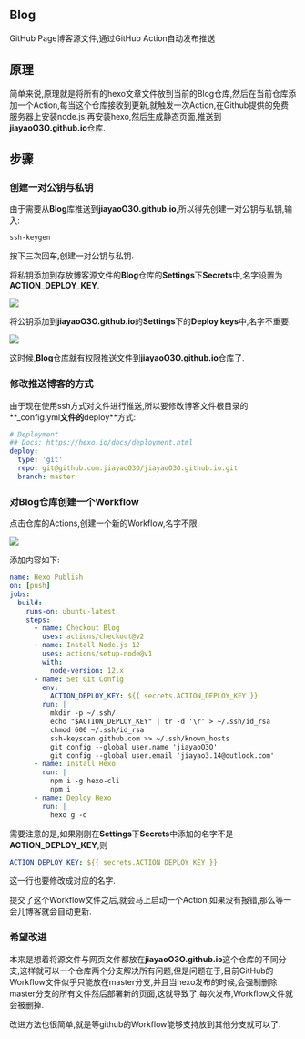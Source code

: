 ## Blog
GitHub Page博客源文件,通过GitHub Action自动发布推送

## 原理

简单来说,原理就是将所有的hexo文章文件放到当前的Blog仓库,然后在当前仓库添加一个Action,每当这个仓库接收到更新,就触发一次Action,在Github提供的免费服务器上安装node.js,再安装hexo,然后生成静态页面,推送到**jiayaoO3O.github.io**仓库.

## 步骤

### 创建一对公钥与私钥

由于需要从**Blog**库推送到**jiayaoO3O.github.io**,所以得先创建一对公钥与私钥,输入:

```shell
ssh-keygen
```

按下三次回车,创建一对公钥与私钥.

将私钥添加到存放博客源文件的**Blog**仓库的**Settings**下**Secrets**中,名字设置为**ACTION_DEPLOY_KEY**.

![](https://s3.us-west-2.amazonaws.com/secure.notion-static.com/665f9e47-9f25-4e29-b63c-630a2ee6c269/Untitled.png?X-Amz-Algorithm=AWS4-HMAC-SHA256&X-Amz-Credential=ASIAT73L2G45KPT4UMEP%2F20191221%2Fus-west-2%2Fs3%2Faws4_request&X-Amz-Date=20191221T070314Z&X-Amz-Expires=86400&X-Amz-Security-Token=IQoJb3JpZ2luX2VjEI%2F%2F%2F%2F%2F%2F%2F%2F%2F%2F%2FwEaCXVzLXdlc3QtMiJHMEUCIHItQ6UIVDDRo5IHiQL7cSwOdRfJ2ew9AbHk20RPmzlKAiEAgu9yfTa5%2BaBJC2f5eqo2LHDl5mJCOT1JN%2Fs4BfiAmzQq2wII6P%2F%2F%2F%2F%2F%2F%2F%2F%2F%2FARAAGgwyNzQ1NjcxNDkzNzAiDAYHUP6fr%2BwSa1WnbSqvApvsntOMMyBuwIHksXKtnPcnOqzPuO7jsMc4sjLAAnoBmapBVRu5D0HLWf%2F%2F%2B20Hu2gmEp2u7PuRR6GjvoHNUyw15bisIribl66deYP1cehYaPu%2BKe05Bh82g3pKX%2Fyx50olzlRsq377sRQU8KsaLq6UtHhWImqDkdsBlbWUIpIiat89%2FSMnJSQJKHDQfeQTgkskfjvfKga3u%2FwrKdkuE8s%2BbUSPw7Sr7chB3sVHnMVi743F5UOlK%2F53tIATqb6M2dlSD5y49Sg275SD%2FbzI0xBRcbDtNdAhGXwZZA5ZOueXmBRR1TZrgIwoI0LWPUlheMegN4JTXRLOrIjZ2Pd1mhxDECltxWz%2BBEaASOJcCqF5VV6APVFkd%2BVE4j6Op9iPMuR1RlO8Zgg0vObXiJ2bWDDegvfvBTrNAi7umDf7Pd%2FVyXzPC%2B2PMRDClGHsdGgpRRIj6j4N7FDpnY4wXKcoHFzs7k3cExaAYa8q9%2FqmAaUpA3ZsGvds0SFisR9I%2F1DtT8ibNE%2BLXiCvM0Bw4bLUmWCfxT50Sff4li%2F%2BLH3idkrqGOOh2TtXLCoIVa7yS5gxjAdL5WChn1pOewHTM84WMpMlLT7XMXXr0Ncub1KGPLhVb%2BVTj4QFmp%2BqOCSl4ISG%2Fck5UmAYDaOD03tLfCFl109CjuDl%2BSNQJzBeupFVvjECWc8G0TwgkvkdQsUqsp0jKAS4b9y3kEQjlxZvGksySXNazDriI5oQQOQYacmmQ1mIxGKvwjbc9GeU2DKteEPP0upjn1NIqOsLNdwal7HrxERqgnif4LqFyhGWF0rtScmpXDK7KL8SvldMpzjfj2QteOOmni1Bv%2Btd5Q9QwTn8SKGyYK1FjQ%3D%3D&X-Amz-Signature=3d8276a97f79ae745bcf0c14a2011b3e2b24f02e9f8234f309f8e70ca8171a8c&X-Amz-SignedHeaders=host&response-content-disposition=filename%20%3D%22Untitled.png%22)

将公钥添加到**jiayaoO3O.github.io**的**Settings**下的**Deploy keys**中,名字不重要.

![](https://s3.us-west-2.amazonaws.com/secure.notion-static.com/1222c246-09f0-480a-96c7-cc179a99f815/Untitled.png?X-Amz-Algorithm=AWS4-HMAC-SHA256&X-Amz-Credential=ASIAT73L2G45OGP2JMUM%2F20191221%2Fus-west-2%2Fs3%2Faws4_request&X-Amz-Date=20191221T070728Z&X-Amz-Expires=86400&X-Amz-Security-Token=IQoJb3JpZ2luX2VjEI%2F%2F%2F%2F%2F%2F%2F%2F%2F%2F%2FwEaCXVzLXdlc3QtMiJGMEQCIEE0A4mX4zEuP%2FIzZweWb185vDGzJYqU9NmKV%2FGG8M6%2FAiA5Hmf%2Bgmz0hsu6DAY9mDhdFj4mg7jkUwtOb8bg3cEijSraAgjn%2F%2F%2F%2F%2F%2F%2F%2F%2F%2F8BEAAaDDI3NDU2NzE0OTM3MCIM7CDxduwzx5PUnRgfKq4CpNCIph5En51trKq9lJRTFnrlEkeYDbTdfFA%2BSYPqQDVIon2NP3yceh%2Ff1609Khmo0x82PY3V3Y9Tjer7r5f5f5XmTaG6Db4mHDEtUZg2vp3LnHCSCyAm%2B%2BJUBDI82CNsX9e3Pp1FivYF0ug2L3W9P3uD7sz8nbB%2BUgJVkozu%2BJM%2Fst4BYChlGBWKRKpVYTM0eIIOLA5beMGMVg%2B0meouFrRnEdjoPgN%2BynQQhHDZts5WS8AUZ4810SGCGQ6ro9StsWAHUmmD6LeksjZzVRyd%2BNIzwcwK2APfELaKRuQgj9%2FRSON9aUCAqEOzXvc%2FjhKGczNulk7%2FrirXd3FlyGeXC1s4pQWF02G8vgDHmhv8sKyB33W7EhvXrN8Sm5t2V4iZdk%2BCypaMFAO0ojh0h2wwj%2FP27wU6zwLuthUDZld13noM1urk%2BRSCN%2Becg4DyYu72PD7iSStDOQeuSyYFqAC8VpZ2KLVOHE%2F8HdO7FaHhYSUACoVPtJYWQuqFPUsGdtosr%2FdXDqFs%2FPy%2BtE17KKiTP4OFdA1b7m15HlJattMWD2GakFWU0zduEd7eqwPHozugWOqBSLhropHuksADBSyP8kOEIxdtc10HeLiFQSBXnZPiluAE%2BXIcMJZFHGtpzP9h24coyl9xFkIzPYp%2BEdPvBkNxWPuhhVRDuVpIfxjyprrpbu0Gdr7GX3LxzrqwAVu2CsbIbosZiiZWqz36GgbTetonksONoDR8x7qVvINDwOiLH40A7oim21iwW9LMMKbr5H6TQEGg%2BW91LlSya6kHgt2cd5PGcot3gwiDfFqLgmr0ACyV3H1EKGRJPsBBy%2BqA28aYWBvFmQ%2FJli3869%2F86Ung6mZDpg%3D%3D&X-Amz-Signature=65807122f8430bf3ad1f458de550cc3fab74406e7b9a6542ca9359db59bacb8e&X-Amz-SignedHeaders=host&response-content-disposition=filename%20%3D%22Untitled.png%22)

这时候,**Blog**仓库就有权限推送文件到**jiayaoO3O.github.io**仓库了.

### 修改推送博客的方式

由于现在使用ssh方式对文件进行推送,所以要修改博客文件根目录的**_config.yml**文件的**deploy**方式:

```yaml
# Deployment
## Docs: https://hexo.io/docs/deployment.html
deploy:
  type: 'git'
  repo: git@github.com:jiayaoO3O/jiayaoO3O.github.io.git
  branch: master
```

### 对Blog仓库创建一个Workflow

点击仓库的Actions,创建一个新的Workflow,名字不限.

![](https://s3.us-west-2.amazonaws.com/secure.notion-static.com/da83764a-cb19-4573-ba36-646e73486fec/Untitled.png?X-Amz-Algorithm=AWS4-HMAC-SHA256&X-Amz-Credential=ASIAT73L2G45CKGRQF34%2F20191221%2Fus-west-2%2Fs3%2Faws4_request&X-Amz-Date=20191221T071014Z&X-Amz-Expires=86400&X-Amz-Security-Token=IQoJb3JpZ2luX2VjEI%2F%2F%2F%2F%2F%2F%2F%2F%2F%2F%2FwEaCXVzLXdlc3QtMiJHMEUCID7mNJSV%2F9Uyd4Qd%2F%2Fw239mhT9MUjQJcMWlKg8NW1J6OAiEA51We4g%2B2RhYpFVnAHcinq4IyHc0UMfra9Sk%2BmMiDpHYq3AII6P%2F%2F%2F%2F%2F%2F%2F%2F%2F%2FARAAGgwyNzQ1NjcxNDkzNzAiDExQ0HVtfAJEYABRQSqwAv8o7HsnK2gQptzLZEg5tBRSsT7tjFwt2yoZomoOVzyK12LvsFcCLyWO%2F6OOJn5oVrPIUUCNnZo5dfjOn8l6RZQbXi3CIShKWD9cPGq9cgErwoFQy%2BNhiGu6kfW8OanuoLH74z4qJSQ76a2xFhtr0m6Z53Z%2BPs%2B%2BGJTrNKRUj1tpkwJFmOYHvBn7HiC%2Bs2WhhIryoP6F%2FAGZOPsnMWSsuOxGQeefRgGaCTsb%2Fsxbi8dJhA738TU6WI0ld7dn0u1%2Bx0DvJaueeUQaqeMrXRYw7gEM0RCJQ4%2Bw37I%2BDcRliTaE9tdWcQpSmJcAZi3VtC4i0ojfATXKdMknhnkY4ZBLp%2FeAnWCOJfx1ORaxaL8U6kipJUeZalTSgtw2HNZNWEWmNiHJU9nQii1CUTnt%2FMC%2BOz8wzv727wU6zAJ1pHzBxjXF%2F3BhV9hxW9%2BOcCyaEEOxV0us2CRT9H1zUmthviePS2abJfnGxksKNfEqIDBL%2FXejr27Lmnlf%2B5xG9489fvNOcnb90sMQEX9aQHZOMbfTsRBqLUoFu9VuqcETIpXQNvsHUbyl5YmTfFtS4uBIouDtyfySCf8jw0%2FtXjB%2F7WhmGy%2F2tYDNxhzUYMn7hqPohRk8gRh%2F7B0zF%2BUG7t8tuk72bIu95do36KsR3iQOKDK69SG0SaFNiMPjdcEBIbPtaQUidUlaq7alvoGD3fSzdYWDyN4SFSLEbBCLDumfdePeCxcHjmy2XuAiY4JgfgY2sC5cOosyXeNWLrNdXSMkiZ1ScwALXqtTuD%2BxdDkdkL5MbphkT4PZPlVK35yuz34dyrlD%2Fqr9Z281v0fzbReO2j8RdXdAhlgF35xCo1DPgQh6qL0w2xRW9A%3D%3D&X-Amz-Signature=35579fd3db10717ec70914b1c9ffc8245bc58d80753a9ece1b244ac1d4fc8c39&X-Amz-SignedHeaders=host&response-content-disposition=filename%20%3D%22Untitled.png%22)

添加内容如下:

```yaml
name: Hexo Publish
on: [push]
jobs:
  build:
    runs-on: ubuntu-latest
    steps:
      - name: Checkout Blog
        uses: actions/checkout@v2
      - name: Install Node.js 12
        uses: actions/setup-node@v1
        with:
          node-version: 12.x
      - name: Set Git Config
        env:
          ACTION_DEPLOY_KEY: ${{ secrets.ACTION_DEPLOY_KEY }}
        run: |
          mkdir -p ~/.ssh/
          echo "$ACTION_DEPLOY_KEY" | tr -d '\r' > ~/.ssh/id_rsa
          chmod 600 ~/.ssh/id_rsa
          ssh-keyscan github.com >> ~/.ssh/known_hosts
          git config --global user.name 'jiayaoO3O'
          git config --global user.email 'jiayao3.14@outlook.com'
      - name: Install Hexo
        run: |
          npm i -g hexo-cli 
          npm i
      - name: Deploy Hexo
        run: |
          hexo g -d
```

需要注意的是,如果刚刚在**Settings**下**Secrets**中添加的名字不是**ACTION_DEPLOY_KEY**,则

```yaml
ACTION_DEPLOY_KEY: ${{ secrets.ACTION_DEPLOY_KEY }}
```

这一行也要修改成对应的名字.

提交了这个Workflow文件之后,就会马上启动一个Action,如果没有报错,那么等一会儿博客就会自动更新.

### 希望改进

本来是想着将源文件与网页文件都放在**jiayaoO3O.github.io**这个仓库的不同分支,这样就可以一个仓库两个分支解决所有问题,但是问题在于,目前GitHub的Workflow文件似乎只能放在master分支,并且当hexo发布的时候,会强制删除master分支的所有文件然后部署新的页面,这就导致了,每次发布,Workflow文件就会被删掉.

改进方法也很简单,就是等github的Workflow能够支持放到其他分支就可以了.
